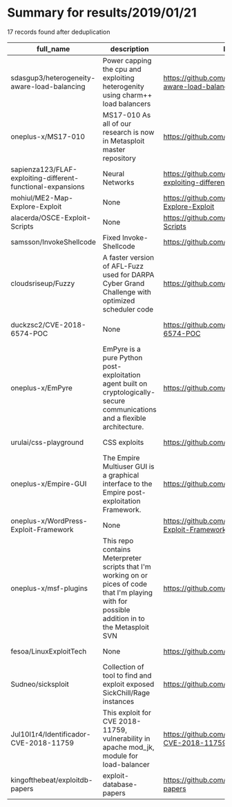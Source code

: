 
# Summary for results/2019/01/21
    
17 records found after deduplication

| full_name | description | html_url | matched_list | matched_count | pushed_at | size | stargazers_count | language | forks_count | vul_ids |
|-------------------------------------------------------------|--------------------------------------------------------------------------------------------------------------------------------------------------|--------------------------------------------------------------------------------|----------------------------------|-----------------|---------------------------|---------|--------------------|------------|---------------|--------------------|
| sdasgup3/heterogeneity-aware-load-balancing | Power capping the cpu and exploiting heterogenity using charm++ load balancers | https://github.com/sdasgup3/heterogeneity-aware-load-balancing | ['exploit'] | 1 | 2019-01-21 00:48:27+00:00 | 38602 | 0 | TeX | 0 | [] |
| oneplus-x/MS17-010 | MS17-010 As all of our research is now in Metasploit master repository | https://github.com/oneplus-x/MS17-010 | ['metasploit module OR payload'] | 1 | 2019-01-21 12:05:23+00:00 | 179715 | 0 | Python | 0 | ['MS17-010'] |
| sapienza123/FLAF-exploiting-different-functional-expansions | Neural Networks | https://github.com/sapienza123/FLAF-exploiting-different-functional-expansions | ['exploit'] | 1 | 2019-01-21 20:36:22+00:00 | 17812 | 5 | MATLAB | 1 | [] |
| mohiul/ME2-Map-Explore-Exploit | None | https://github.com/mohiul/ME2-Map-Explore-Exploit | ['exploit'] | 1 | 2019-01-21 19:34:11+00:00 | 3617 | 0 | Java | 0 | [] |
| alacerda/OSCE-Exploit-Scripts | None | https://github.com/alacerda/OSCE-Exploit-Scripts | ['exploit'] | 1 | 2019-01-21 12:47:05+00:00 | 58 | 0 | Python | 11 | [] |
| samsson/InvokeShellcode | Fixed Invoke-Shellcode | https://github.com/samsson/InvokeShellcode | ['shellcode'] | 1 | 2019-01-21 12:41:16+00:00 | 6 | 0 | PowerShell | 0 | [] |
| cloudsriseup/Fuzzy | A faster version of AFL-Fuzz used for DARPA Cyber Grand Challenge with optimized scheduler code | https://github.com/cloudsriseup/Fuzzy | ['exploit'] | 1 | 2019-01-21 05:15:41+00:00 | 844 | 9 | C | 2 | [] |
| duckzsc2/CVE-2018-6574-POC | None | https://github.com/duckzsc2/CVE-2018-6574-POC | ['cve poc', 'cve-2'] | 2 | 2019-01-21 00:16:49+00:00 | 6 | 0 | Go | 0 | ['CVE-2018-6574'] |
| oneplus-x/EmPyre | EmPyre is a pure Python post-exploitation agent built on cryptologically-secure communications and a flexible architecture. | https://github.com/oneplus-x/EmPyre | ['exploit'] | 1 | 2019-01-21 12:35:01+00:00 | 493 | 0 | Python | 0 | [] |
| urulai/css-playground | CSS exploits | https://github.com/urulai/css-playground | ['exploit'] | 1 | 2019-01-21 07:01:52+00:00 | 538 | 0 | CSS | 0 | [] |
| oneplus-x/Empire-GUI | The Empire Multiuser GUI is a graphical interface to the Empire post-exploitation Framework. | https://github.com/oneplus-x/Empire-GUI | ['exploit'] | 1 | 2019-01-21 12:35:13+00:00 | 70051 | 0 | JavaScript | 0 | [] |
| oneplus-x/WordPress-Exploit-Framework | None | https://github.com/oneplus-x/WordPress-Exploit-Framework | ['exploit'] | 1 | 2019-01-21 12:36:21+00:00 | 322 | 0 | Ruby | 0 | [] |
| oneplus-x/msf-plugins | This repo contains Meterpreter scripts that I'm working on or pices of code that I'm playing with for possible addition in to the Metasploit SVN | https://github.com/oneplus-x/msf-plugins | ['metasploit module OR payload'] | 1 | 2019-01-21 12:23:56+00:00 | 2976 | 1 | Ruby | 0 | [] |
| fesoa/LinuxExploitTech | None | https://github.com/fesoa/LinuxExploitTech | ['exploit'] | 1 | 2019-01-21 09:41:42+00:00 | 188 | 0 | C | 1 | [] |
| Sudneo/sicksploit | Collection of tool to find and exploit exposed SickChill/Rage instances | https://github.com/Sudneo/sicksploit | ['exploit'] | 1 | 2019-01-21 19:07:45+00:00 | 34 | 16 | Python | 4 | [] |
| Jul10l1r4/Identificador-CVE-2018-11759 | This exploit for CVE 2018-11759, vulnerability in apache mod_jk, module for load-balancer | https://github.com/Jul10l1r4/Identificador-CVE-2018-11759 | ['cve-2', 'exploit'] | 2 | 2019-01-21 20:03:22+00:00 | 54 | 4 | Shell | 2 | ['CVE-2018-11759'] |
| kingofthebeat/exploitdb-papers | exploit-database-papers | https://github.com/kingofthebeat/exploitdb-papers | ['exploit'] | 1 | 2019-01-21 23:54:56+00:00 | 2418199 | 1 | Shell | 36 | [] |
